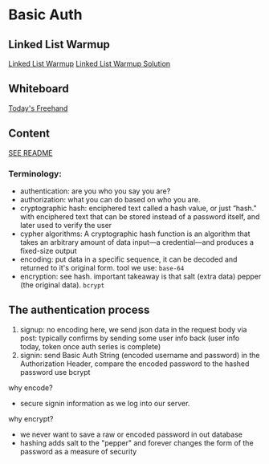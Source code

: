 # Basic Auth

## Linked List Warmup

[Linked List Warmup](https://replit.com/@rkgallaway/401d51-linked-list-traversal#index.js)
[Linked List Warmup Solution](https://replit.com/@rkgallaway/401d51-linked-list-traversal#index.js)

## Whiteboard

[Today's Freehand](https://projects.invisionapp.com/freehand/document/QWqOYAP19)


## Content

[SEE README](./README.md)

### Terminology:

- authentication:  are you who you say you are?
- authorization:  what you can do based on who you are.
- cryptographic hash:   enciphered text called a hash value, or just “hash." with enciphered text that can  be stored instead of a password itself, and later used to verify the user 
- cypher algorithms:  A cryptographic hash function is an algorithm that takes an arbitrary amount of data input—a credential—and produces a fixed-size output
- encoding:  put data in a specific sequence, it can be decoded and returned to it's original form.  tool we use:  `base-64`
- encryption: see hash.  important takeaway is that salt (extra data) pepper (the original data).  `bcrypt`

## The authentication process

1. signup:  no encoding here, we send json data in the request body via post:  typically confirms by sending some user info back (user info today, token once auth series is complete)
1. signin:  send Basic Auth String (encoded username and password) in the Authorization Header, compare the encoded password to the hashed password use bcrypt 

why encode?
- secure signin information as we log into our server.

why encrypt?
- we never want to save a raw or encoded password in out database
- hashing adds salt to the "pepper" and forever changes the form of the password as a measure of security


